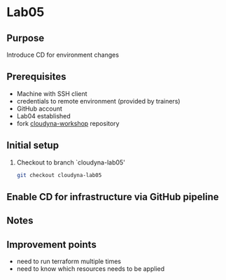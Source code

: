 # Lab05

## Purpose

Introduce CD for environment changes

## Prerequisites

- Machine with SSH client
- credentials to remote environment (provided by trainers)
- GitHub account
- Lab04 established
- fork [cloudyna-workshop](https://github.com/VirtuslabCloudyna/cloudyna-workshop) repository

## Initial setup

1. Checkout to branch `cloudyna-lab05'
    ```bash
    git checkout cloudyna-lab05
    ```

## Enable CD for infrastructure via GitHub pipeline

## Notes

## Improvement points

- need to run terraform multiple times
- need to know which resources needs to be applied